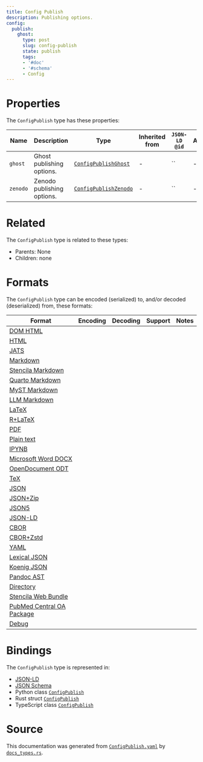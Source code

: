 ```yaml
---
title: Config Publish
description: Publishing options.
config:
  publish:
    ghost:
      type: post
      slug: config-publish
      state: publish
      tags:
      - '#doc'
      - '#schema'
      - Config
---
```


# Properties

The `ConfigPublish` type has these properties:

| Name     | Description                | Type                                                                                           | Inherited from | `JSON-LD @id` | Aliases |
| -------- | -------------------------- | ---------------------------------------------------------------------------------------------- | -------------- | ------------- | ------- |
| `ghost`  | Ghost publishing options.  | [`ConfigPublishGhost`](https://stencila.ghost.io/docs/reference/schema/config-publish-ghost)   | -              | ``            | -       |
| `zenodo` | Zenodo publishing options. | [`ConfigPublishZenodo`](https://stencila.ghost.io/docs/reference/schema/config-publish-zenodo) | -              | ``            | -       |

# Related

The `ConfigPublish` type is related to these types:

- Parents: None
- Children: none

# Formats

The `ConfigPublish` type can be encoded (serialized) to, and/or decoded (deserialized) from, these formats:

| Format                                                                               | Encoding | Decoding | Support | Notes |
| ------------------------------------------------------------------------------------ | -------- | -------- | ------- | ----- |
| [DOM HTML](https://stencila.ghost.io/docs/reference/formats/dom.html)                |          |          |         |
| [HTML](https://stencila.ghost.io/docs/reference/formats/html)                        |          |          |         |
| [JATS](https://stencila.ghost.io/docs/reference/formats/jats)                        |          |          |         |
| [Markdown](https://stencila.ghost.io/docs/reference/formats/md)                      |          |          |         |
| [Stencila Markdown](https://stencila.ghost.io/docs/reference/formats/smd)            |          |          |         |
| [Quarto Markdown](https://stencila.ghost.io/docs/reference/formats/qmd)              |          |          |         |
| [MyST Markdown](https://stencila.ghost.io/docs/reference/formats/myst)               |          |          |         |
| [LLM Markdown](https://stencila.ghost.io/docs/reference/formats/llmd)                |          |          |         |
| [LaTeX](https://stencila.ghost.io/docs/reference/formats/latex)                      |          |          |         |
| [R+LaTeX](https://stencila.ghost.io/docs/reference/formats/rnw)                      |          |          |         |
| [PDF](https://stencila.ghost.io/docs/reference/formats/pdf)                          |          |          |         |
| [Plain text](https://stencila.ghost.io/docs/reference/formats/text)                  |          |          |         |
| [IPYNB](https://stencila.ghost.io/docs/reference/formats/ipynb)                      |          |          |         |
| [Microsoft Word DOCX](https://stencila.ghost.io/docs/reference/formats/docx)         |          |          |         |
| [OpenDocument ODT](https://stencila.ghost.io/docs/reference/formats/odt)             |          |          |         |
| [TeX](https://stencila.ghost.io/docs/reference/formats/tex)                          |          |          |         |
| [JSON](https://stencila.ghost.io/docs/reference/formats/json)                        |          |          |         |
| [JSON+Zip](https://stencila.ghost.io/docs/reference/formats/json.zip)                |          |          |         |
| [JSON5](https://stencila.ghost.io/docs/reference/formats/json5)                      |          |          |         |
| [JSON-LD](https://stencila.ghost.io/docs/reference/formats/jsonld)                   |          |          |         |
| [CBOR](https://stencila.ghost.io/docs/reference/formats/cbor)                        |          |          |         |
| [CBOR+Zstd](https://stencila.ghost.io/docs/reference/formats/cbor.zstd)              |          |          |         |
| [YAML](https://stencila.ghost.io/docs/reference/formats/yaml)                        |          |          |         |
| [Lexical JSON](https://stencila.ghost.io/docs/reference/formats/lexical)             |          |          |         |
| [Koenig JSON](https://stencila.ghost.io/docs/reference/formats/koenig)               |          |          |         |
| [Pandoc AST](https://stencila.ghost.io/docs/reference/formats/pandoc)                |          |          |         |
| [Directory](https://stencila.ghost.io/docs/reference/formats/directory)              |          |          |         |
| [Stencila Web Bundle](https://stencila.ghost.io/docs/reference/formats/swb)          |          |          |         |
| [PubMed Central OA Package](https://stencila.ghost.io/docs/reference/formats/pmcoap) |          |          |         |
| [Debug](https://stencila.ghost.io/docs/reference/formats/debug)                      |          |          |         |

# Bindings

The `ConfigPublish` type is represented in:

- [JSON-LD](https://stencila.org/ConfigPublish.jsonld)
- [JSON Schema](https://stencila.org/ConfigPublish.schema.json)
- Python class [`ConfigPublish`](https://github.com/stencila/stencila/blob/main/python/python/stencila/types/config_publish.py)
- Rust struct [`ConfigPublish`](https://github.com/stencila/stencila/blob/main/rust/schema/src/types/config_publish.rs)
- TypeScript class [`ConfigPublish`](https://github.com/stencila/stencila/blob/main/ts/src/types/ConfigPublish.ts)

# Source

This documentation was generated from [`ConfigPublish.yaml`](https://github.com/stencila/stencila/blob/main/schema/ConfigPublish.yaml) by [`docs_types.rs`](https://github.com/stencila/stencila/blob/main/rust/schema-gen/src/docs_types.rs).
